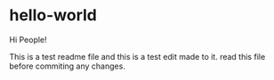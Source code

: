 # hello-world

Hi People!

This is a test readme file and this is a test edit made to it.
read this file before commiting any changes.
